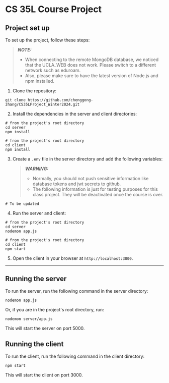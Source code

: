 # CS 35L Course Project

## Project set up
To set up the project, follow these steps:
> **_NOTE:_**  
> - When connecting to the remote MongoDB database, we noticed that the UCLA_WEB does not work. Please switch to a different network such as eduroam. 
> - Also, please make sure to have the latest version of Node.js and npm installed.

1. Clone the repository:

```
git clone https://github.com/chenggong-zhang/CS35LProject_Winter2024.git
```

2. Install the dependencies in the server and client directories:

```
# from the project's root directory
cd server
npm install

# from the project's root directory
cd client
npm install
```

3. Create a `.env` file in the server directory and add the following variables:
   > **_WARNING:_**  
   > - Normally, you should not push sensitive information like database tokens and jwt secrets to github. 
   > - The following information is just for testing purposes for this class project. They will be deactivated once the course is over.

```
# To be updated
```

4. Run the server and client:

```
# from the project's root directory
cd server
nodemon app.js

# from the project's root directory
cd client
npm start
```

5. Open the client in your browser at `http://localhost:3000`. 


---

## Running the server
To run the server, run the following command in the server directory:

```
nodemon app.js
```
Or, if you are in the project's root directory, run:

```
nodemon server/app.js
```

This will start the server on port 5000.

## Running the client
To run the client, run the following command in the client directory:


```
npm start
```


This will start the client on port 3000.